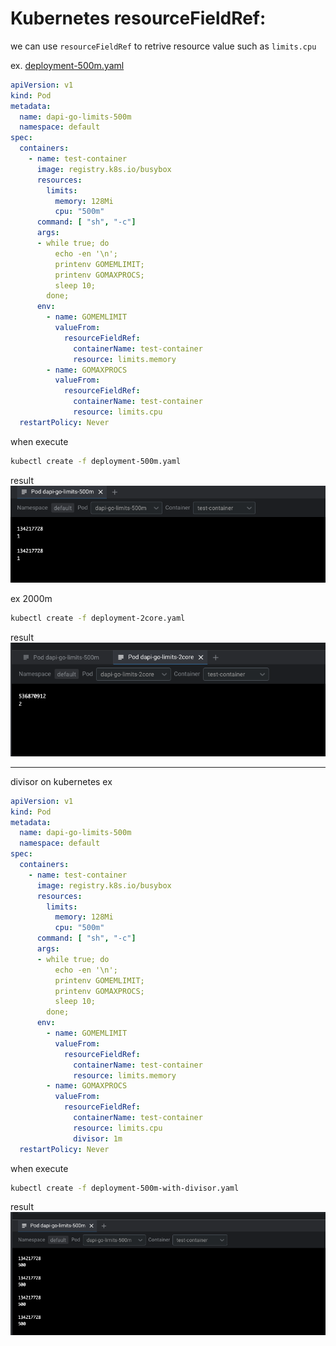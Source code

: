 # Kubernetes resourceFieldRef:

we can use `resourceFieldRef` to retrive resource value such as `limits.cpu`

ex. [deployment-500m.yaml](./deployment-500m.yaml)
```yaml
apiVersion: v1
kind: Pod
metadata:
  name: dapi-go-limits-500m
  namespace: default
spec:
  containers:
    - name: test-container
      image: registry.k8s.io/busybox
      resources:
        limits:
          memory: 128Mi
          cpu: "500m"
      command: [ "sh", "-c"]
      args:
      - while true; do
          echo -en '\n';
          printenv GOMEMLIMIT;
          printenv GOMAXPROCS;
          sleep 10;
        done;
      env:
        - name: GOMEMLIMIT
          valueFrom:
            resourceFieldRef:
              containerName: test-container
              resource: limits.memory
        - name: GOMAXPROCS
          valueFrom:
            resourceFieldRef:
              containerName: test-container
              resource: limits.cpu
  restartPolicy: Never
```

when execute 
```sh
kubectl create -f deployment-500m.yaml 
```

result
![image](./result/deployment-500m.yaml.png)

ex 2000m
```sh
kubectl create -f deployment-2core.yaml 
```
result
![image](./result/deployment-2core.yaml.png)

---

divisor on kubernetes
ex
```yaml
apiVersion: v1
kind: Pod
metadata:
  name: dapi-go-limits-500m
  namespace: default
spec:
  containers:
    - name: test-container
      image: registry.k8s.io/busybox
      resources:
        limits:
          memory: 128Mi
          cpu: "500m"
      command: [ "sh", "-c"]
      args:
      - while true; do
          echo -en '\n';
          printenv GOMEMLIMIT;
          printenv GOMAXPROCS;
          sleep 10;
        done;
      env:
        - name: GOMEMLIMIT
          valueFrom:
            resourceFieldRef:
              containerName: test-container
              resource: limits.memory
        - name: GOMAXPROCS
          valueFrom:
            resourceFieldRef:
              containerName: test-container
              resource: limits.cpu
              divisor: 1m
  restartPolicy: Never
```
when execute 
```sh
kubectl create -f deployment-500m-with-divisor.yaml
```
result
![image](./result/deployment-500m-with-divisor.yaml.png)

